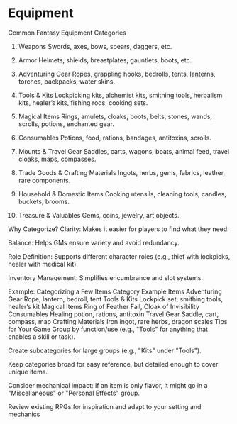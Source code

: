 # Equipment

Common Fantasy Equipment Categories
1. Weapons
Swords, axes, bows, spears, daggers, etc.

2. Armor
Helmets, shields, breastplates, gauntlets, boots, etc.

3. Adventuring Gear
Ropes, grappling hooks, bedrolls, tents, lanterns, torches, backpacks, water skins.

4. Tools & Kits
Lockpicking kits, alchemist kits, smithing tools, herbalism kits, healer’s kits, fishing rods, cooking sets.

5. Magical Items
Rings, amulets, cloaks, boots, belts, stones, wands, scrolls, potions, enchanted gear.

6. Consumables
Potions, food, rations, bandages, antitoxins, scrolls.

7. Mounts & Travel Gear
Saddles, carts, wagons, boats, animal feed, travel cloaks, maps, compasses.

8. Trade Goods & Crafting Materials
Ingots, herbs, gems, fabrics, leather, rare components.

9. Household & Domestic Items
Cooking utensils, cleaning tools, candles, buckets, brooms.

10. Treasure & Valuables
Gems, coins, jewelry, art objects.

Why Categorize?
Clarity: Makes it easier for players to find what they need.

Balance: Helps GMs ensure variety and avoid redundancy.

Role Definition: Supports different character roles (e.g., thief with lockpicks, healer with medical kit).

Inventory Management: Simplifies encumbrance and slot systems.

Example: Categorizing a Few Items
Category	Example Items
Adventuring Gear	Rope, lantern, bedroll, tent
Tools & Kits	Lockpick set, smithing tools, healer’s kit
Magical Items	Ring of Feather Fall, Cloak of Invisibility
Consumables	Healing potion, rations, antitoxin
Travel Gear	Saddle, cart, compass, map
Crafting Materials	Iron ingot, rare herbs, dragon scales
Tips for Your Game
Group by function/use (e.g., "Tools" for anything that enables a skill or task).

Create subcategories for large groups (e.g., "Kits" under "Tools").

Keep categories broad for easy reference, but detailed enough to cover unique items.

Consider mechanical impact: If an item is only flavor, it might go in a "Miscellaneous" or "Personal Effects" group.

Review existing RPGs for inspiration and adapt to your setting and mechanics